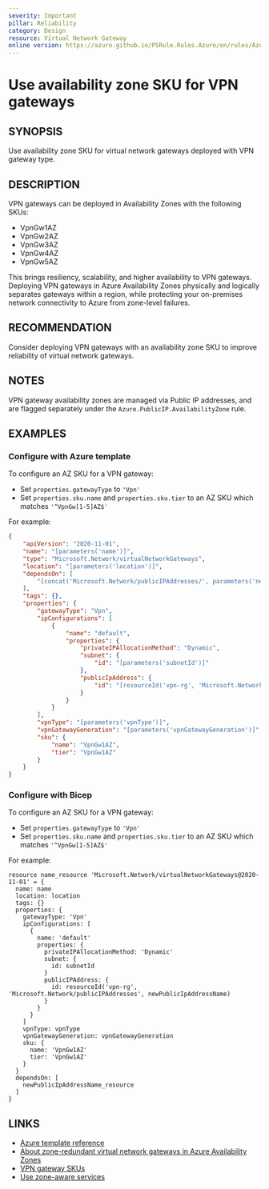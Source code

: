 ```yaml
---
severity: Important
pillar: Reliability
category: Design
resource: Virtual Network Gateway
online version: https://azure.github.io/PSRule.Rules.Azure/en/rules/Azure.VNG.VPNAvailabilityZoneSKU/
---
```


# Use availability zone SKU for VPN gateways

## SYNOPSIS

Use availability zone SKU for virtual network gateways deployed with VPN gateway type.

## DESCRIPTION

VPN gateways can be deployed in Availability Zones with the following SKUs:

- VpnGw1AZ
- VpnGw2AZ
- VpnGw3AZ
- VpnGw4AZ
- VpnGw5AZ

This brings resiliency, scalability, and higher availability to VPN gateways.
Deploying VPN gateways in Azure Availability Zones physically and logically separates gateways within a region, while protecting your on-premises network connectivity to Azure from zone-level failures.

## RECOMMENDATION

Consider deploying VPN gateways with an availability zone SKU to improve reliability of virtual network gateways.

## NOTES

VPN gateway availability zones are managed via Public IP addresses, and are flagged separately under the `Azure.PublicIP.AvailabilityZone` rule.

## EXAMPLES

### Configure with Azure template

To configure an AZ SKU for a VPN gateway:

- Set `properties.gatewayType` to `'Vpn'`
- Set `properties.sku.name` and `properties.sku.tier` to an AZ SKU which matches `'^VpnGw[1-5]AZ$'`

For example:

```json
{
    "apiVersion": "2020-11-01",
    "name": "[parameters('name')]",
    "type": "Microsoft.Network/virtualNetworkGateways",
    "location": "[parameters('location')]",
    "dependsOn": [
        "[concat('Microsoft.Network/publicIPAddresses/', parameters('newPublicIpAddressName'))]"
    ],
    "tags": {},
    "properties": {
        "gatewayType": "Vpn",
        "ipConfigurations": [
            {
                "name": "default",
                "properties": {
                    "privateIPAllocationMethod": "Dynamic",
                    "subnet": {
                        "id": "[parameters('subnetId')]"
                    },
                    "publicIpAddress": {
                        "id": "[resourceId('vpn-rg', 'Microsoft.Network/publicIPAddresses', parameters('newPublicIpAddressName'))]"
                    }
                }
            }
        ],
        "vpnType": "[parameters('vpnType')]",
        "vpnGatewayGeneration": "[parameters('vpnGatewayGeneration')]",
        "sku": {
            "name": "VpnGw1AZ",
            "tier": "VpnGw1AZ"
        }
    }
}
```

### Configure with Bicep

To configure an AZ SKU for a VPN gateway:

- Set `properties.gatewayType` to `'Vpn'`
- Set `properties.sku.name` and `properties.sku.tier` to an AZ SKU which matches `'^VpnGw[1-5]AZ$'`

For example:

```bicep
resource name_resource 'Microsoft.Network/virtualNetworkGateways@2020-11-01' = {
  name: name
  location: location
  tags: {}
  properties: {
    gatewayType: 'Vpn'
    ipConfigurations: [
      {
        name: 'default'
        properties: {
          privateIPAllocationMethod: 'Dynamic'
          subnet: {
            id: subnetId
          }
          publicIPAddress: {
            id: resourceId('vpn-rg', 'Microsoft.Network/publicIPAddresses', newPublicIpAddressName)
          }
        }
      }
    ]
    vpnType: vpnType
    vpnGatewayGeneration: vpnGatewayGeneration
    sku: {
      name: 'VpnGw1AZ'
      tier: 'VpnGw1AZ'
    }
  }
  dependsOn: [
    newPublicIpAddressName_resource
  ]
}
```

## LINKS

- [Azure template reference](https://docs.microsoft.com/azure/templates/microsoft.network/virtualnetworkgateways?tabs=json)
- [About zone-redundant virtual network gateways in Azure Availability Zones](https://docs.microsoft.com/azure/vpn-gateway/about-zone-redundant-vnet-gateways)
- [VPN gateway SKUs](https://docs.microsoft.com/azure/vpn-gateway/vpn-gateway-about-vpngateways#gwsku)
- [Use zone-aware services](https://docs.microsoft.com/azure/architecture/framework/resiliency/design-best-practices#use-zone-aware-services)